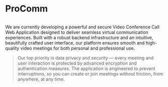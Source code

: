 # ProComm

<img src="">

We are currently developing a powerful and secure Video Conference Call Web Application designed to deliver seamless virtual communication experiences. Built with a robust backend infrastructure and an intuitive, beautifully crafted user interface, our platform ensures smooth and high-quality video meetings for both personal and professional use.

> Our top priority is data privacy and security — every meeting and user interaction is protected by advanced encryption and authentication measures. The application is engineered to prevent interruptions, so you can create or join meetings without friction, from anywhere, at any time.

